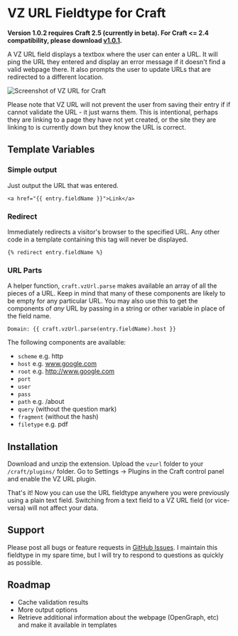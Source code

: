 VZ URL Fieldtype for Craft
==========================

**Version 1.0.2 requires Craft 2.5 (currently in beta). For Craft <= 2.4 compatibility, please download [v1.0.1](https://github.com/elivz/VzUrl-Craft/archive/1.0.1.zip).**

A VZ URL field displays a textbox where the user can enter a URL. It will ping the URL they entered and display an error message if it doesn't find a valid webpage there. It also prompts the user to update URLs that are redirected to a different location.

![Screenshot of VZ URL for Craft](../gh-pages/screenshot.png?raw=true)

Please note that VZ URL will not prevent the user from saving their entry if if cannot validate the URL - it just warns them. This is intentional, perhaps they are linking to a page they have not yet created, or the site they are linking to is currently down but they know the URL is correct.

Template Variables
------------------

### Simple output

Just output the URL that was entered.

    <a href="{{ entry.fieldName }}">Link</a>

### Redirect

Immediately redirects a visitor's browser to the specified URL. Any other code in a template containing this tag will never be displayed.

    {% redirect entry.fieldName %}

### URL Parts

A helper function, `craft.vzUrl.parse` makes available an array of all the pieces of a URL. Keep in mind that many of these components are likely to be empty for any particular URL. You may also use this to get the components of *any* URL by passing in a string or other variable in place of the field name.

    Domain: {{ craft.vzUrl.parse(entry.fieldName).host }}

The following components are available:

* `scheme` e.g. http
* `host` e.g. www.google.com
* `root` e.g. http://www.google.com
* `port`
* `user`
* `pass`
* `path` e.g. /about
* `query` (without the question mark)
* `fragment` (without the hash)
* `filetype` e.g. pdf

Installation
------------

Download and unzip the extension. Upload the `vzurl` folder to your `/craft/plugins/` folder. Go to Settings -> Plugins in the Craft control panel and enable the VZ URL plugin.

That's it! Now you can use the URL fieldtype anywhere you were previously using a plain text field. Switching from a text field to a VZ URL field (or vice-versa) will not affect your data.

Support
-------

Please post all bugs or feature requests in [GitHub Issues](https://github.com/elivz/VzUrl-Craft/issues). I maintain this fieldtype in my spare time, but I will try to respond to questions as quickly as possible.

Roadmap
-------

* Cache validation results
* More output options
* Retrieve additional information about the webpage (OpenGraph, etc) and make it available in templates

